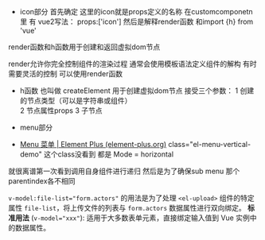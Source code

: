 ﻿- icon部分
首先确定<customcomponetn :icon=iconcomponent/> 这里的icon就是props定义的名称
在customcomponetn里  有 vue2写法： props:['icon']
然后是解释render函数 和import {h} from 'vue'

render函数和h函数用于创建和返回虚拟dom节点  

render允许你完全控制组件的渲染过程 
通常会使用模板语法定义组件的解构
有时需要灵活的控制 可以使用render函数


- h函数 也叫做 createElement 用于创建虚拟dom节点
接受三个参数：
1 创建的节点类型（可以是字符串或组件）   
2 节点属性props
3 子节点


- menu部分
- [Menu 菜单 | Element Plus (element-plus.org)](https://element-plus.org/zh-CN/component/menu.html#menu-%E8%8F%9C%E5%8D%95)
class="el-menu-vertical-demo"
这个class没看到 都是 Mode = horizontal


就很离谱第一次看到调用自身组件进行递归 然后是为了确保sub menu 那个parentindex各不相同

`v-model:file-list="form.actors"` 的用法是为了处理 `<el-upload>` 组件的特定属性 `file-list`，将上传文件的列表与 `form.actors` 数据属性进行双向绑定。
**标准用法** (`v-model="xxx"`): 适用于大多数表单元素，直接绑定输入值到 Vue 实例中的数据属性。





